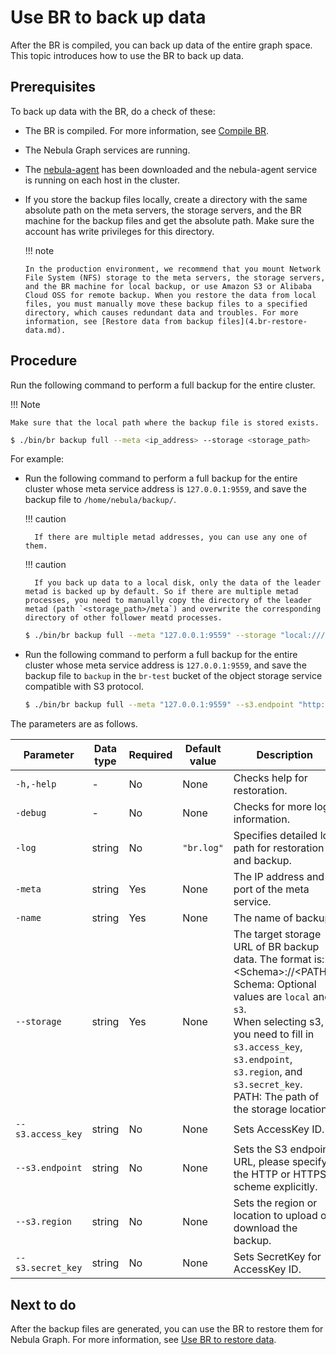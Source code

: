 # Use BR to back up data

After the BR is compiled, you can back up data of the entire graph space. This topic introduces how to use the BR to back up data.

## Prerequisites

To back up data with the BR, do a check of these:

- The BR is compiled. For more information, see [Compile BR](2.compile-br.md).

- The Nebula Graph services are running.

- The [nebula-agent](https://github.com/vesoft-inc/nebula-agent) has been downloaded and the nebula-agent service is running on each host in the cluster.

- If you store the backup files locally, create a directory with the same absolute path on the meta servers, the storage servers, and the BR machine for the backup files and get the absolute path. Make sure the account has write privileges for this directory.

  !!! note

      In the production environment, we recommend that you mount Network File System (NFS) storage to the meta servers, the storage servers, and the BR machine for local backup, or use Amazon S3 or Alibaba Cloud OSS for remote backup. When you restore the data from local files, you must manually move these backup files to a specified directory, which causes redundant data and troubles. For more information, see [Restore data from backup files](4.br-restore-data.md).

## Procedure

Run the following command to perform a full backup for the entire cluster.

!!! Note

    Make sure that the local path where the backup file is stored exists.

```bash
$ ./bin/br backup full --meta <ip_address> --storage <storage_path>
```

For example: 

- Run the following command to perform a full backup for the entire cluster whose meta service address is `127.0.0.1:9559`, and save the backup file to `/home/nebula/backup/`.

  !!! caution

        If there are multiple metad addresses, you can use any one of them.

  !!! caution

        If you back up data to a local disk, only the data of the leader metad is backed up by default. So if there are multiple metad processes, you need to manually copy the directory of the leader metad (path `<storage_path>/meta`) and overwrite the corresponding directory of other follower meatd processes.

  ```bash
  $ ./bin/br backup full --meta "127.0.0.1:9559" --storage "local:///home/nebula/backup/"
  ```

- Run the following command to perform a full backup for the entire cluster whose meta service address is `127.0.0.1:9559`, and save the backup file to `backup` in the `br-test` bucket of the object storage service compatible with S3 protocol.

  ```bash
  $ ./bin/br backup full --meta "127.0.0.1:9559" --s3.endpoint "http://127.0.0.1:9000" --storage="s3://br-test/backup/" --s3.access_key=minioadmin --s3.secret_key=minioadmin --s3.region=default
  ```

The parameters are as follows.

| Parameter    | Data type | Required | Default value | Description                                                                 |
| ---          | ---      | ---           | ---                                                                         | ---       |
| `-h,-help`     | -         | No       | None          | Checks help for restoration.                                                |
| `-debug` | - | No | None | Checks for more log information. |
| `-log`        | string    | No       | `"br.log"`        | Specifies detailed log path for restoration and backup. |
| `-meta`        | string    | Yes       | None        | The IP address and port of the meta service. |
| `-name`        | string    | Yes       | None        | The name of backup. |
| `--storage` | string | Yes | None | The target storage URL of BR backup data. The format is: \<Schema\>://\<PATH\>. <br>Schema: Optional values are `local` and `s3`. <br>When selecting s3, you need to fill in `s3.access_key`, `s3.endpoint`, `s3.region`, and `s3.secret_key`.<br>PATH: The path of the storage location. |
| `--s3.access_key` | string | No | None | Sets AccessKey ID. |
| `--s3.endpoint` | string | No | None | Sets the S3 endpoint URL, please specify the HTTP or HTTPS scheme explicitly. |
| `--s3.region` | string | No | None | Sets the region or location to upload or download the backup. |
| `--s3.secret_key` | string | No | None | Sets SecretKey for AccessKey ID. |

## Next to do

After the backup files are generated, you can use the BR to restore them for Nebula Graph. For more information, see [Use BR to restore data](4.br-restore-data.md).
